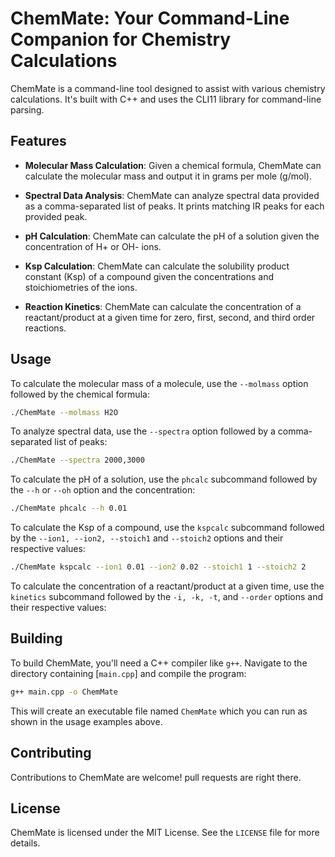 # ChemMate: Your Command-Line Companion for Chemistry Calculations

ChemMate is a command-line tool designed to assist with various chemistry calculations. It's built with C++ and uses the CLI11 library for command-line parsing.

## Features

- **Molecular Mass Calculation**: Given a chemical formula, ChemMate can calculate the molecular mass and output it in grams per mole (g/mol).

- **Spectral Data Analysis**: ChemMate can analyze spectral data provided as a comma-separated list of peaks. It prints matching IR peaks for each provided peak.

- **pH Calculation**: ChemMate can calculate the pH of a solution given the concentration of H+ or OH- ions.

- **Ksp Calculation**: ChemMate can calculate the solubility product constant (Ksp) of a compound given the concentrations and stoichiometries of the ions.

- **Reaction Kinetics**: ChemMate can calculate the concentration of a reactant/product at a given time for zero, first, second, and third order reactions.

## Usage

To calculate the molecular mass of a molecule, use the `--molmass` option followed by the chemical formula:

```bash
./ChemMate --molmass H2O
```

To analyze spectral data, use the `--spectra` option followed by a comma-separated list of peaks:

```bash
./ChemMate --spectra 2000,3000
```
To calculate the pH of a solution, use the `phcalc` subcommand followed by the `--h` or `--oh` option and the concentration:

```bash
./ChemMate phcalc --h 0.01
```
To calculate the Ksp of a compound, use the `kspcalc` subcommand followed by the `--ion1, --ion2, --stoich1` and `--stoich2` options and their respective values:

```bash
./ChemMate kspcalc --ion1 0.01 --ion2 0.02 --stoich1 1 --stoich2 2
```
To calculate the concentration of a reactant/product at a given time, use the `kinetics` subcommand followed by the `-i, -k, -t`, and `--order` options and their respective values:
## Building

To build ChemMate, you'll need a C++ compiler like `g++`. Navigate to the directory containing [`main.cpp`] and compile the program:

```bash
g++ main.cpp -o ChemMate
```

This will create an executable file named `ChemMate` which you can run as shown in the usage examples above.

## Contributing

Contributions to ChemMate are welcome! pull requests are right there.

## License

ChemMate is licensed under the MIT License. See the `LICENSE` file for more details.

